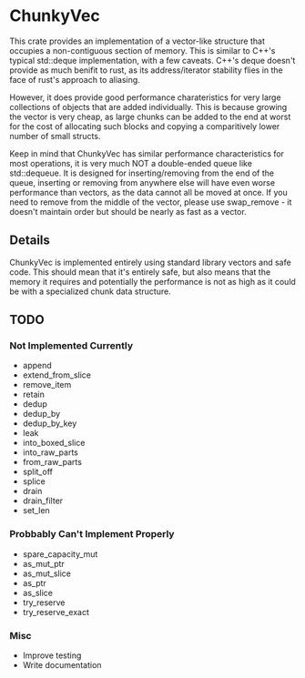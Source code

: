 # ChunkyVec

This crate provides an implementation of a vector-like structure that occupies
a non-contiguous section of memory. This is similar to C++'s typical std::deque
implementation, with a few caveats. C++'s deque doesn't provide as much benifit
to rust, as its address/iterator stability flies in the face of rust's approach
to aliasing.

However, it does provide good performance charateristics for very large collections 
of objects that are added individually. This is because growing the vector is very
cheap, as large chunks can be added to the end at worst for the cost of allocating
such blocks and copying a comparitively lower number of small structs.

Keep in mind that ChunkyVec has similar performance characteristics for most 
operations, it is very much NOT a double-ended queue like std::dequeue. It is 
designed for inserting/removing from the end of the queue, inserting or removing 
from anywhere else will have even worse performance than vectors, as the data 
cannot all be moved at once. If you need to remove from the middle of the vector,
please use swap_remove - it doesn't maintain order but should be nearly as fast
as a vector.

## Details

ChunkyVec is implemented entirely using standard library vectors and safe code.
This should mean that it's entirely safe, but also means that the memory it 
requires and potentially the performance is not as high as it could be with a
specialized chunk data structure.

## TODO

### Not Implemented Currently
- append
- extend_from_slice
- remove_item
- retain
- dedup
- dedup_by
- dedup_by_key
- leak
- into_boxed_slice
- into_raw_parts
- from_raw_parts
- split_off
- splice
- drain
- drain_filter
- set_len

### Probbably Can't Implement Properly
- spare_capacity_mut
- as_mut_ptr
- as_mut_slice
- as_ptr
- as_slice
- try_reserve
- try_reserve_exact

### Misc
 - Improve testing
 - Write documentation
